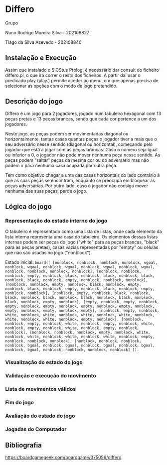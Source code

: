 # Differo

Grupo

Nuno Rodrigo Moreira Silva - 202108827

Tiago da Silva Azevedo - 202108840

## Instalação e Execução

Assim que instalado o SICStus Prolog, é necessário dar consult do ficheiro differo.pl, o que irá correr o resto dos ficheiros. A partir daí usar o predicado play (play.) permite aceder ao menu, em que apenas precisa de selecionar as opções com o modo de jogo pretendido.

## Descrição do jogo

Differo é um jogo para 2 jogadores, jogado num tabuleiro hexagonal com 13 peças pretas e 13 peças brancas, sendo que cada cor pertence a um dos jogadores.

Neste jogo, as peças podem ser movimentadas diagonal ou horizontalmente, tantas casas quantas peças o jogador tiver a mais que o seu adversário nesse sentido (diagonal ou horizontal), começando pelo jogador que está a jogar com as peças brancas. Caso o número seja igual ou inferior a 0, o jogador não pode mover nenhuma peça nesse sentido. As peças podem "saltar" peças da mesma cor ou do adversário mas não podem ir para nenhuma casa ocupada por outra peça.

Tem como objetivo chegar a uma das casas horizontais do lado contrário à que as suas peças se encontram, enquanto se preocupa em bloquear as peças adversárias. Por outro lado, caso o jogador não consiga mover nenhuma das suas peças, perde o jogo.

## Lógica do jogo

### Representação do estado interno do jogo

O tabuleiro é representado como uma lista de listas, onde cada elemento da lista interna representa uma casa do tabuleiro. Os elementos dessas listas internas podem ser peças do jogo ("white" para as peças brancas, "black" para as peças pretas), casas vazias representadas por "empty" ou células que não são usadas no jogo ("nonblock").

Estado inicial: 
`board([
    [nonblock, nonblock, nonblock, nonblock, wgoal, nonblock, wgoal, nonblock, wgoal, nonblock, wgoal, nonblock, wgoal, nonblock, nonblock, nonblock, nonblock],
    [nonblock, nonblock, nonblock, empty, nonblock, black, nonblock, black, nonblock, black, nonblock, black, nonblock, empty, nonblock, nonblock, nonblock],
    [nonblock, nonblock, empty, nonblock, black, nonblock, empty, nonblock, black, nonblock, empty, nonblock, black, nonblock, empty, nonblock, nonblock],
    [nonblock, empty, nonblock, black, nonblock, black, nonblock, black, nonblock, black, nonblock, black, nonblock, black, nonblock, empty, nonblock],
    [empty, nonblock, empty, nonblock, empty, nonblock, empty, nonblock, empty, nonblock, empty, nonblock, empty, nonblock, empty, nonblock, empty],
    [nonblock, empty, nonblock, white, nonblock, white, nonblock, white, nonblock, white, nonblock, white, nonblock, white, nonblock, empty, nonblock],
    [nonblock, nonblock, empty, nonblock, white, nonblock, empty, nonblock, white, nonblock, empty, nonblock, white, nonblock, empty, nonblock, nonblock],
    [nonblock, nonblock, nonblock, empty, nonblock, white, nonblock, white, nonblock, white, nonblock, white, nonblock, empty, nonblock, nonblock, nonblock],
    [nonblock, nonblock, nonblock, nonblock, bgoal, nonblock, bgoal, nonblock, bgoal, nonblock, bgoal, nonblock, bgoal, nonblock, nonblock, nonblock, nonblock]
]).`

### Visualização do estado do jogo

### Validação e execução do movimento

### Lista de movimentos válidos

### Fim do jogo

### Avaliação do estado do jogo

### Jogadas do Computador

## Bibliografia

https://boardgamegeek.com/boardgame/375056/differo
